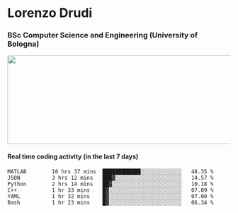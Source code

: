 # Lorenzo Drudi
### BSc Computer Science and Engineering (University of Bologna)

<img src="https://github-readme-stats-lorenzodrudi.vercel.app/api?username=LorenzoDrudi&count_private=true&show_icons=true&theme=gruvbox" height=200px width=550px>

<!---Use wakatime plugins to track the coding time--->
#### Real time coding activity (in the last 7 days)
<!--START_SECTION:waka-->

```text
MATLAB        10 hrs 37 mins  ████████████░░░░░░░░░░░░░   48.35 %
JSON          3 hrs 12 mins   ███▓░░░░░░░░░░░░░░░░░░░░░   14.57 %
Python        2 hrs 14 mins   ██▓░░░░░░░░░░░░░░░░░░░░░░   10.18 %
C++           1 hr 33 mins    █▓░░░░░░░░░░░░░░░░░░░░░░░   07.09 %
YAML          1 hr 32 mins    █▓░░░░░░░░░░░░░░░░░░░░░░░   07.00 %
Bash          1 hr 23 mins    █▓░░░░░░░░░░░░░░░░░░░░░░░   06.34 %
```

<!--END_SECTION:waka-->
